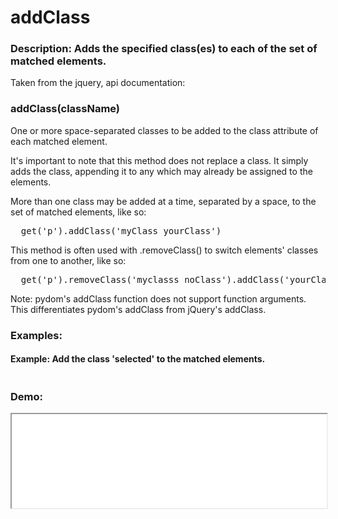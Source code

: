 <h1>addClass</h1>


<h3>Description: Adds the specified class(es) to each of the set of matched elements.</h3>

Taken from the jquery, api documentation:

<h3>addClass(className)</h3>

One or more space-separated classes to be added to the class attribute of each matched element.

It's important to note that this method does not replace a class. It simply adds the class, appending it to any which may already be assigned to the elements.

More than one class may be added at a time, separated by a space, to the set of matched elements, like so:

<pre>
  get('p').addClass('myClass yourClass')
</pre>


This method is often used with .removeClass() to switch elements' classes from one to another, like so:

<pre>
  get('p').removeClass('myclasss noClass').addClass('yourClass')
</pre>


Note: pydom's addClass function does not support function arguments.  This differentiates pydom's addClass from jQuery's addClass.


<script type="text/python">
import helper
helper.populate_example(1, "examples/addClass1.html")
</script>

<h3>Examples:</h3>

<h4>
Example: Add the class 'selected' to the matched elements.
</h4>

<pre id="source1"></pre>

<h3>Demo:</h3>

<iframe src="examples/addClass1.html" width="100%" height="150"></iframe>
